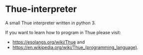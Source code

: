 # Thue-interpreter
A small Thue interpreter written in python 3.

If you want to learn how to program in Thue please visit:
  - https://esolangs.org/wiki/Thue and
  - https://en.wikipedia.org/wiki/Thue_(programming_language).
